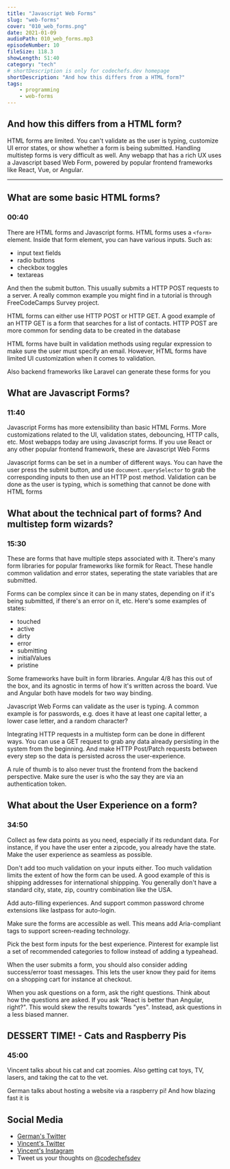 ```yaml
---
title: "Javascript Web Forms"
slug: "web-forms"
cover: "010_web_forms.png"
date: 2021-01-09
audioPath: 010_web_forms.mp3
episodeNumber: 10
fileSize: 118.3
showLength: 51:40
category: "tech"
# shortDescription is only for codechefs.dev homepage
shortDescription: "And how this differs from a HTML form?"
tags:
    - programming
    - web-forms
---
```


## And how this differs from a HTML form?

HTML forms are limited. You can't validate as the user is typing, customize UI error states, or show whether a form is being submitted. Handling multistep forms is very difficult as well. Any webapp that has a rich UX uses a Javascript based Web Form, powered by popular frontend frameworks like React, Vue, or Angular.

<hr>

## What are some basic HTML forms?

### 00:40

There are HTML forms and Javascript forms. HTML forms uses a `<form>` element. Inside that form element, you can have various inputs. Such as:

- input text fields
- radio buttons
- checkbox toggles
- textareas

And then the submit button. This usually submits a HTTP POST requests to a server. A really common example you might find in a tutorial is through FreeCodeCamps Survey project.

HTML forms can either use HTTP POST or HTTP GET. A good example of an HTTP GET is a form that searches for a list of contacts. HTTP POST are more common for sending data to be created in the database

HTML forms have built in validation methods using regular expression to make sure the user must specify an email. However, HTML forms have limited UI customization when it comes to validation.

Also backend frameworks like Laravel can generate these forms for you

## What are Javascript Forms?

### 11:40

Javascript Forms has more extensibility than basic HTML Forms. More customizations related to the UI, validation states, debouncing, HTTP calls, etc. Most webapps today are using Javascript forms. If you use React or any other popular frontend framework, these are Javascript Web Forms

Javascript forms can be set in a number of different ways. You can have the user press the submit button, and use `document.querySelector` to grab the corresponding inputs to then use an HTTP post method. Validation can be done as the user is typing, which is something that cannot be done with HTML forms

## What about the technical part of forms? And multistep form wizards?

### 15:30

These are forms that have multiple steps associated with it. There's many form libraries for popular frameworks like formik for React. These handle common validation and error states, seperating the state variables that are submitted.

Forms can be complex since it can be in many states, depending on if it's being submitted, if there's an error on it, etc. Here's some examples of states:

- touched
- active
- dirty
- error
- submitting
- initialValues
- pristine

Some frameworks have built in form libraries. Angular 4/8 has this out of the box, and its agnostic in terms of how it's written across the board. Vue and Angular both have models for two way binding.

Javascript Web Forms can validate as the user is typing. A common example is for passwords, e.g. does it have at least one capital letter, a lower case letter, and a random character?

Integrating HTTP requests in a multistep form can be done in different ways. You can use a GET request to grab any data already persisting in the system from the beginning. And make HTTP Post/Patch requests between every step so the data is persisted across the user-experience. 

A rule of thumb is to also never trust the frontend from the backend perspective. Make sure the user is who the say they are via an authentication token.

## What about the User Experience on a form?

### 34:50

Collect as few data points as you need, especially if its redundant data. For instance, if you have the user enter a zipcode, you already have the state. Make the user experience as seamless as possible.

Don't add too much validation on your inputs either. Too much validation limits the extent of how the form can be used. A good example of this is shipping addresses for international shippping. You generally don't have a standard city, state, zip, country combination like the USA.

Add auto-filling experiences. And support common password chrome extensions like lastpass for auto-login.

Make sure the forms are accessible as well. This means add Aria-compliant tags to support screen-reading technology.

Pick the best form inputs for the best experience. Pinterest for example list a set of recommended categories to follow instead of adding a typeahead. 

When the user submits a form, you should also consider adding success/error toast messages. This lets the user know they paid for items on a shopping cart for instance at checkout.

When you ask questions on a form, ask the right questions. Think about how the questions are asked. If you ask "React is better than Angular, right?". This would skew the results towards "yes". Instead, ask questions in a less biased manner.

## DESSERT TIME! - Cats and Raspberry Pis

### 45:00

Vincent talks about his cat and cat zoomies. Also getting cat toys, TV, lasers, and taking the cat to the vet.

German talks about hosting a website via a raspberry pi! And how blazing fast it is

## Social Media

- [German's Twitter](https://twitter.com/germangamgon)
- [Vincent's Twitter](https://twitter.com/vincentntang)
- [Vincent's Instagram](https://instagram.com/vincentntang)
- Tweet us your thoughts on [@codechefsdev](https://twitter.com/codechefsdev)

